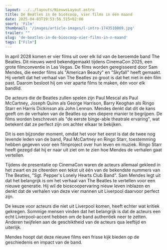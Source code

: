 ```yaml
---
layout: ../../layouts/NieuwsLayout.astro
title: De Beatles in de bioscoop, vier films in één maand
date: 2025-04-03T19:53:56.515+02:00
soort: 'Film'
thumbnail: '/images/article-images/l-intro-1743510869.jpg'
trailer: ""
slug: 'de-beatles-in-de-bioscoop-vier-films-in-n-maand'
tags: ["Film"]
---
```


In april 2028 komen er vier films uit over elk lid van de beroemde band The
Beatles. Dit nieuws werd bekendgemaakt tijdens CinemaCon 2025, een grote
filmconventie in Las Vegas. De films worden geregisseerd door Sam Mendes, die
eerder films als "American Beauty" en "Skyfall" heeft gemaakt. Hij vertelt dat
het verhaal van The Beatles zo groot is dat het niet in één film past. Daarom
besloot hij om vier aparte films te maken, één voor elk bandlid.

De acteurs die de Beatles zullen spelen zijn Paul Mescal als Paul McCartney,
Joseph Quinn als George Harrison, Barry Keoghan als Ringo Starr en Harris
Dickinson als John Lennon. Mendes denkt dat dit de kans geeft om de verhalen van
de Beatles op een diepere manier te begrijpen. De films worden beschreven als
"de eerste binge-able theatrale ervaring", wat betekent dat ze perfect zijn om
achter elkaar te bekijken.

Dit is een bijzonder moment, omdat het voor het eerst is dat de twee nog levende
leden van de band, Paul McCartney en Ringo Starr, toestemming hebben gegeven
voor een filmproject over hun leven en muziek. Ringo Starr heeft gezegd dat hij
er naar uit ziet om te zien hoe Mendes de verhalen gaat vertellen.

Tijdens de presentatie op CinemaCon waren de acteurs allemaal gekleed in het
zwart en ze citeerden een tekst uit één van de bekendste nummers van The
Beatles, "Sgt. Pepper's Lonely Hearts Club Band". Sam Mendes legt uit dat het
belangrijk is om het verhaal van The Beatles te vertellen voor een nieuwe
generatie. Hij wil de bioscoopervaring nieuw leven inblazen en denkt dat de
verhalen van deze vier mannen uit Liverpool daarvoor perfect zijn.

De keuze voor acteurs die niet uit Liverpool komen, heeft echter wat kritiek
gekregen. Sommige mensen vinden dat het belangrijk is dat de acteurs een echt
Liverpool-accent hebben om de band authentiek neer te zetten. Anderen twijfelen
aan de geschiktheid van de acteurs qua leeftijd en uiterlijk.

Mendes hoopt dat deze nieuwe films een frisse kijk bieden op de geschiedenis en
impact van de band.